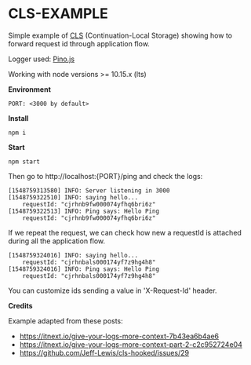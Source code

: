 CLS-EXAMPLE
===========

Simple example of [CLS](https://github.com/jeff-lewis/cls-hooked) (Continuation-Local Storage) showing how to forward request id through application flow.

Logger used: [Pino.js](https://github.com/pinojs/pino)

Working with node versions >= 10.15.x (lts)

**Environment**
```
PORT: <3000 by default>
```

**Install**

```
npm i
```

**Start**

```
npm start
```

Then go to http://localhost:{PORT}/ping and check the logs:

```
[1548759313580] INFO: Server listening in 3000
[1548759322510] INFO: saying hello...
    requestId: "cjrhnb9fw000074yfhq6bri6z"
[1548759322513] INFO: Ping says: Hello Ping
    requestId: "cjrhnb9fw000074yfhq6bri6z"
```
If we repeat the request, we can check how new a requestId is attached during all the application flow.
```
[1548759324016] INFO: saying hello...
    requestId: "cjrhnbals000174yf7z9hg4h8"
[1548759324016] INFO: Ping says: Hello Ping
    requestId: "cjrhnbals000174yf7z9hg4h8"

```

You can customize ids sending a value in 'X-Request-Id' header.


**Credits**

Example adapted from these posts:

- https://itnext.io/give-your-logs-more-context-7b43ea6b4ae6
- https://itnext.io/give-your-logs-more-context-part-2-c2c952724e04
- https://github.com/Jeff-Lewis/cls-hooked/issues/29
